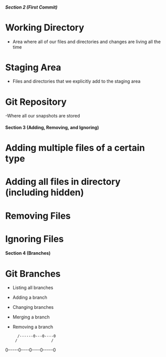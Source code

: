 ##### Section 2 (First Commit)
# Working Directory
- Area where all of our files and directories and changes are living all the time

# Staging Area
- Files and directories that we explicitly add to the staging area

# Git Repository
-Where all our snapshots are stored

#### Section 3 (Adding, Removing, and Ignoring)
# Adding multiple files of a certain type

# Adding all files in directory (including hidden)

# Removing Files

# Ignoring Files

#### Section 4 (Branches)

# Git Branches

- Listing all branches

- Adding a branch
 
- Changing branches

- Merging a branch

- Removing a branch

        /------0---0----0
       /               /
0-----0----0----0-----0

